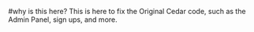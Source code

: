 #why is this here?
This is here to fix the Original Cedar code, such as the Admin Panel, sign ups, and more.
